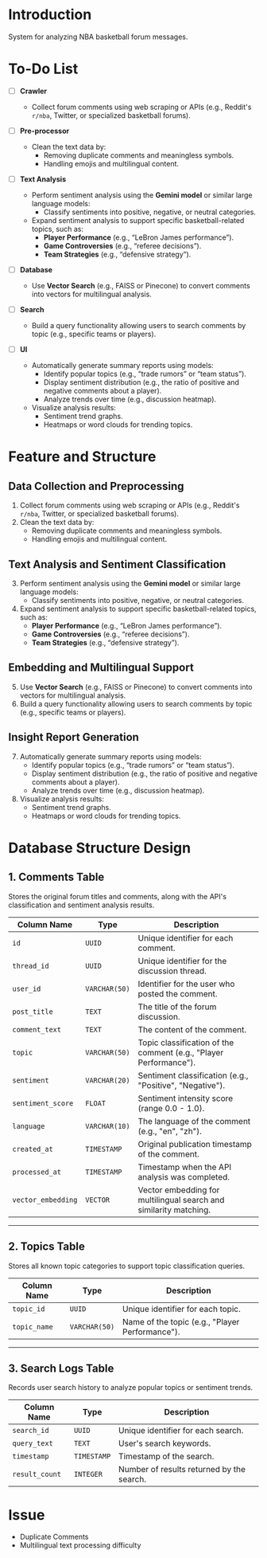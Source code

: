 # Introduction

System for analyzing NBA basketball forum messages.

# To-Do List

- [ ] **Crawler**  
  - Collect forum comments using web scraping or APIs (e.g., Reddit's `r/nba`, Twitter, or specialized basketball forums).

- [ ] **Pre-processor**  
  - Clean the text data by:
    - Removing duplicate comments and meaningless symbols.
    - Handling emojis and multilingual content.

- [ ] **Text Analysis**  
  - Perform sentiment analysis using the **Gemini model** or similar large language models:
    - Classify sentiments into positive, negative, or neutral categories.
  - Expand sentiment analysis to support specific basketball-related topics, such as:
    - **Player Performance** (e.g., “LeBron James performance”).
    - **Game Controversies** (e.g., “referee decisions”).
    - **Team Strategies** (e.g., “defensive strategy”).

- [ ] **Database**  
  - Use **Vector Search** (e.g., FAISS or Pinecone) to convert comments into vectors for multilingual analysis.

- [ ] **Search**  
  - Build a query functionality allowing users to search comments by topic (e.g., specific teams or players).

- [ ] **UI**  
  - Automatically generate summary reports using models:
    - Identify popular topics (e.g., “trade rumors” or “team status”).
    - Display sentiment distribution (e.g., the ratio of positive and negative comments about a player).
    - Analyze trends over time (e.g., discussion heatmap).
  - Visualize analysis results:
    - Sentiment trend graphs.
    - Heatmaps or word clouds for trending topics.


# Feature and Structure

## Data Collection and Preprocessing
1. Collect forum comments using web scraping or APIs (e.g., Reddit's `r/nba`, Twitter, or specialized basketball forums).
2. Clean the text data by:
   - Removing duplicate comments and meaningless symbols.
   - Handling emojis and multilingual content.

## Text Analysis and Sentiment Classification
3. Perform sentiment analysis using the **Gemini model** or similar large language models:
   - Classify sentiments into positive, negative, or neutral categories.
4. Expand sentiment analysis to support specific basketball-related topics, such as:
   - **Player Performance** (e.g., “LeBron James performance”).
   - **Game Controversies** (e.g., “referee decisions”).
   - **Team Strategies** (e.g., “defensive strategy”).

## Embedding and Multilingual Support
5. Use **Vector Search** (e.g., FAISS or Pinecone) to convert comments into vectors for multilingual analysis.
6. Build a query functionality allowing users to search comments by topic (e.g., specific teams or players).

## Insight Report Generation
7. Automatically generate summary reports using models:
   - Identify popular topics (e.g., “trade rumors” or “team status”).
   - Display sentiment distribution (e.g., the ratio of positive and negative comments about a player).
   - Analyze trends over time (e.g., discussion heatmap).
8. Visualize analysis results:
   - Sentiment trend graphs.
   - Heatmaps or word clouds for trending topics.

# Database Structure Design

## 1. Comments Table
Stores the original forum titles and comments, along with the API's classification and sentiment analysis results.

| **Column Name**      | **Type**         | **Description**                                                       |
|-----------------------|------------------|------------------------------------------------------------------------|
| `id`                 | `UUID`           | Unique identifier for each comment.                                   |
| `thread_id`          | `UUID`           | Unique identifier for the discussion thread.                          |
| `user_id`            | `VARCHAR(50)`    | Identifier for the user who posted the comment.                       |
| `post_title`         | `TEXT`           | The title of the forum discussion.                                    |
| `comment_text`       | `TEXT`           | The content of the comment.                                           |
| `topic`              | `VARCHAR(50)`    | Topic classification of the comment (e.g., "Player Performance").     |
| `sentiment`          | `VARCHAR(20)`    | Sentiment classification (e.g., "Positive", "Negative").              |
| `sentiment_score`    | `FLOAT`          | Sentiment intensity score (range 0.0 - 1.0).                          |
| `language`           | `VARCHAR(10)`    | The language of the comment (e.g., "en", "zh").                       |
| `created_at`         | `TIMESTAMP`      | Original publication timestamp of the comment.                        |
| `processed_at`       | `TIMESTAMP`      | Timestamp when the API analysis was completed.                        |
| `vector_embedding`   | `VECTOR`         | Vector embedding for multilingual search and similarity matching.     |

---

## 2. Topics Table
Stores all known topic categories to support topic classification queries.

| **Column Name**      | **Type**       | **Description**                           |
|-----------------------|----------------|-------------------------------------------|
| `topic_id`           | `UUID`         | Unique identifier for each topic.         |
| `topic_name`         | `VARCHAR(50)`  | Name of the topic (e.g., "Player Performance"). |

---

## 3. Search Logs Table
Records user search history to analyze popular topics or sentiment trends.

| **Column Name**      | **Type**         | **Description**                           |
|-----------------------|------------------|-------------------------------------------|
| `search_id`          | `UUID`           | Unique identifier for each search.        |
| `query_text`         | `TEXT`           | User's search keywords.                   |
| `timestamp`          | `TIMESTAMP`      | Timestamp of the search.                  |
| `result_count`       | `INTEGER`        | Number of results returned by the search. |

# Issue

- Duplicate Comments
- Multilingual text processing difficulty